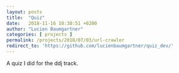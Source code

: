 ```yaml
---
layout: posts
title:  "Quiz"
date:   2018-11-16 10:38:51 +0200
author: "Lucien Baumgartner"
categories: [ projects ]
permalink: /projects/2018/07/03/url-crawler
redirect_to: 'https://github.com/lucienbaumgartner/quiz_dev/'
---
```

A quiz I did for the ddj track.
